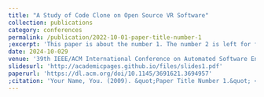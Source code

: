 ```yaml
---
title: "A Study of Code Clone on Open Source VR Software"
collection: publications
category: conferences
permalink: /publication/2022-10-01-paper-title-number-1
;excerpt: 'This paper is about the number 1. The number 2 is left for future work.'
date: 2024-10-029
venue: '39th IEEE/ACM International Conference on Automated Software Engineering'
slidesurl: 'http://academicpages.github.io/files/slides1.pdf'
paperurl: 'https://dl.acm.org/doi/10.1145/3691621.3694957'
;citation: 'Your Name, You. (2009). &quot;Paper Title Number 1.&quot; <i>Journal 1</i>. 1(1).'
---
```

